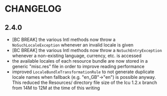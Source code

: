 CHANGELOG
=========

2.4.0
-----

 * [BC BREAK] the various Intl methods now throw a `NoSuchLocaleException`
   whenever an invalid locale is given
 * [BC BREAK] the various Intl methods now throw a `NoSuchEntryException`
   whenever a non-existing language, currency, etc. is accessed
 * the available locales of each resource bundle are now stored in a generic
   "misc.res" file in order to improve reading performance
 * improved `LocaleBundleTransformationRule` to not generate duplicate locale
   names when fallback (e.g. "en_GB"->"en") is possible anyway. This reduced
   the Resources/ directory file size of the Icu 1.2.x branch from 14M to 12M at
   the time of this writing
